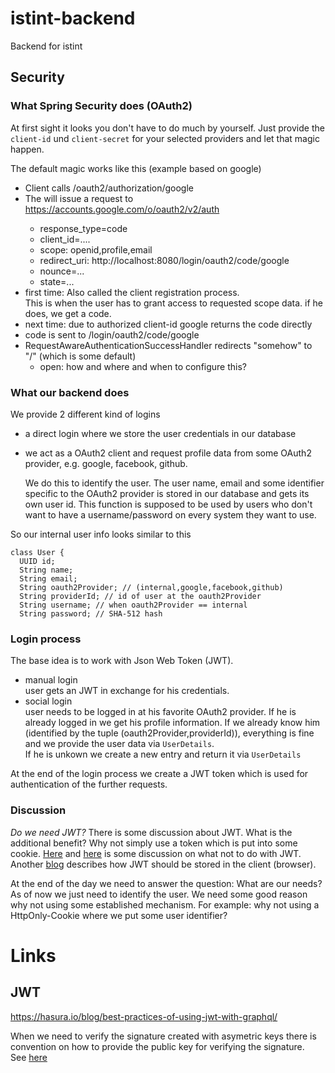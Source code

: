 # istint-backend
Backend for istint

## Security

### What Spring Security does (OAuth2)

At first sight it looks you don't have to do much by yourself. Just provide the `client-id` und `client-secret` for your selected providers and let that magic happen.

The default magic works like this (example based on google)
- Client calls /oauth2/authorization/google
- The <enterClassHere> will issue a request to https://accounts.google.com/o/oauth2/v2/auth
  - response_type=code
  - client_id=....
  - scope: openid,profile,email
  - redirect_uri: http://localhost:8080/login/oauth2/code/google
  - nounce=...
  - state=...
- first time: 
  Also called the client registration process.  
  This is when the user has to grant access to requested scope data. if he does, we get a code. 
- next time: due to authorized client-id google returns the code directly
- code is sent to /login/oauth2/code/google
- RequestAwareAuthenticationSuccessHandler redirects "somehow" to "/" (which is some default)
  - open: how and where and when to configure this?

### What our backend does
We provide 2 different kind of logins
- a direct login where we store the user credentials in our database
- we act as a OAuth2 client and request profile data from some OAuth2 provider, e.g. google, facebook, github.

  We do this to identify the user. The user name, email and some identifier specific to the OAuth2 provider is stored in our database and gets its own user id. This function is supposed to be used by users who don't want to have a username/password on every system they want to use.

So our internal user info looks similar to this
```
class User {
  UUID id;
  String name;
  String email;
  String oauth2Provider; // (internal,google,facebook,github)
  String providerId; // id of user at the oauth2Provider
  String username; // when oauth2Provider == internal
  String password; // SHA-512 hash
```

### Login process

The base idea is to work with Json Web Token (JWT). 

- manual login  
  user gets an JWT in exchange for his credentials.  
- social login  
  user needs to be logged in at his favorite OAuth2 provider. If he is already logged in we get his profile information. If we already know him (identified by the tuple (oauth2Provider,providerId)), everything is fine and we provide  the user data via `UserDetails`.  
  If he is unkown we create a new entry and return it via `UserDetails`

At the end of the login process we create a JWT token which is used for authentication of the further requests.

### Discussion 
_Do we need JWT?_
There is some discussion about JWT. What is the additional benefit? Why not simply use a token which is put into some cookie. [Here][3] and [here][4] is some discussion on what not to do with JWT. Another [blog][2] describes how JWT should be stored in the client (browser). 

At the end of the day we need to answer the question: What are our needs?  
As of now we just need to identify the user. We need some good reason why not using some established mechanism. For example: why not using a HttpOnly-Cookie where we put some user identifier?

# Links
## JWT 
https://hasura.io/blog/best-practices-of-using-jwt-with-graphql/

When we need to verify the signature created with asymetric keys there is convention on how to provide the public key for verifying the signature.  
See [here][1]


[1]:https://auth0.com/blog/navigating-rs256-and-jwks/
[2]:https://hasura.io/blog/best-practices-of-using-jwt-with-graphql/
[3]:http://cryto.net/~joepie91/blog/2016/06/13/stop-using-jwt-for-sessions/
[4]:http://cryto.net/~joepie91/blog/2016/06/19/stop-using-jwt-for-sessions-part-2-why-your-solution-doesnt-work/



